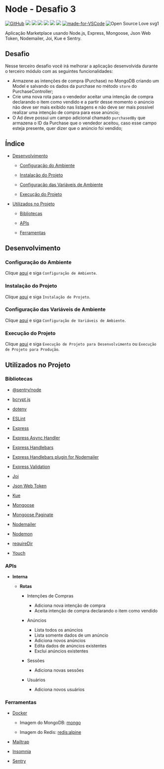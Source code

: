 # Node - Desafio 3

[![GitHub](https://img.shields.io/github/license/mashape/apistatus.svg)](https://github.com/osvaldokalvaitir/node-desafio3/blob/master/LICENSE)
![](https://img.shields.io/github/package-json/v/osvaldokalvaitir/node-desafio3.svg)
![](https://img.shields.io/github/last-commit/osvaldokalvaitir/node-desafio3.svg?color=red)
![](https://img.shields.io/github/languages/top/osvaldokalvaitir/node-desafio3.svg?color=yellow)
![](https://img.shields.io/github/languages/count/osvaldokalvaitir/node-desafio3.svg?color=lightgrey)
![](https://img.shields.io/github/languages/code-size/osvaldokalvaitir/node-desafio3.svg)
![](https://img.shields.io/github/repo-size/osvaldokalvaitir/node-desafio3.svg?color=blueviolet)
[![made-for-VSCode](https://img.shields.io/badge/Made%20for-VSCode-1f425f.svg)](https://code.visualstudio.com/)
![Open Source Love svg1](https://badges.frapsoft.com/os/v1/open-source.svg?v=103)

Aplicação Marketplace usando Node.js, Express, Mongoose, Json Web Token, Nodemailer, Joi, Kue e Sentry.

## Desafio

Nesse terceiro desafio você irá melhorar a aplicação desenvolvida durante o terceiro módulo com as seguintes funcionalidades:

- Armazene as intenções de compra (Purchase) no MongoDB criando um Model e salvando os dados da purchase no método `store` do PurchaseController;
- Crie uma nova rota para o vendedor aceitar uma intenção de compra declarando o item como vendido e a partir desse momento o anúncio não deve ser mais exibido nas listagens e não deve ser mais possível realizar uma intenção de compra para esse anúncio;
- O Ad deve possui um campo adicional chamado `purchasedBy` que armazena o ID da Purchase que o vendedor aceitou, caso esse campo esteja presente, quer dizer que o anúncio foi vendido;

## Índice

- [Desenvolvimento](#desenvolvimento)

  - [Configuração do Ambiente](#configuração-do-ambiente)

  - [Instalação do Projeto](#instalação-do-projeto)

  - [Configuração das Variáveis de Ambiente](#configuração-das-variáveis-de-ambiente)

  - [Execução do Projeto](#execução-do-projeto)

- [Utilizados no Projeto](#utilizados-no-projeto)

  - [Bibliotecas](#bibliotecas)

  - [APIs](#apis)

  - [Ferramentas](#ferramentas)

## Desenvolvimento

### Configuração do Ambiente

Clique [aqui](https://github.com/osvaldokalvaitir/projects-settings/blob/master/README.md) e siga `Configuração de Ambiente`.

### Instalação do Projeto

Clique [aqui](https://github.com/osvaldokalvaitir/projects-settings/blob/master/nodejs/nodejs.md) e siga `Instalação de Projeto`.

### Configuração das Variáveis de Ambiente

Clique [aqui](https://github.com/osvaldokalvaitir/projects-settings/blob/master/nodejs/libs/dotenv.md) e siga `Configuração de Variáveis de Ambiente`.

### Execução do Projeto

Clique [aqui](https://github.com/osvaldokalvaitir/projects-settings/blob/master/nodejs/nodejs.md) e siga `Execução de Projeto para Desenvolvimento` ou `Execução de Projeto para Produção`.

## Utilizados no Projeto

### Bibliotecas

- [@sentry/node](https://github.com/osvaldokalvaitir/projects-settings/blob/master/nodejs/libs/@sentry-node.md)

- [bcrypt.js](https://github.com/osvaldokalvaitir/projects-settings/blob/master/nodejs/libs/bcryptjs.md)

- [dotenv](https://github.com/osvaldokalvaitir/projects-settings/blob/master/nodejs/libs/dotenv.md)

- [ESLint](https://github.com/osvaldokalvaitir/projects-settings/blob/master/nodejs/libs/eslint.md)

- [Express](https://github.com/osvaldokalvaitir/projects-settings/blob/master/nodejs/libs/express.md)

- [Express Async Handler](https://github.com/osvaldokalvaitir/projects-settings/blob/master/nodejs/libs/express-async-handler.md)

- [Express Handlebars](https://github.com/osvaldokalvaitir/projects-settings/blob/master/nodejs/libs/express-handlebars.md)

- [Express Handlebars plugin for Nodemailer](https://github.com/osvaldokalvaitir/projects-settings/blob/master/nodejs/libs/nodemailer-express-handlebars.md)

- [Express Validation](https://github.com/osvaldokalvaitir/projects-settings/blob/master/nodejs/libs/express-validation.md)

- [Joi](https://github.com/osvaldokalvaitir/projects-settings/blob/master/nodejs/libs/joi.md)

- [Json Web Token](https://github.com/osvaldokalvaitir/projects-settings/blob/master/nodejs/libs/jsonwebtoken.md)

- [Kue](https://github.com/osvaldokalvaitir/projects-settings/blob/master/nodejs/libs/kue.md)

- [Mongoose](https://github.com/osvaldokalvaitir/projects-settings/blob/master/nodejs/libs/mongoose.md)

- [Mongoose Paginate](https://github.com/osvaldokalvaitir/projects-settings/blob/master/nodejs/libs/mongoose-paginate.md)

- [Nodemailer](https://github.com/osvaldokalvaitir/projects-settings/blob/master/nodejs/libs/nodemailer.md)

- [Nodemon](https://github.com/osvaldokalvaitir/projects-settings/blob/master/nodejs/libs/nodemon.md)

- [requireDir](https://github.com/osvaldokalvaitir/projects-settings/blob/master/nodejs/libs/requiredir.md)

- [Youch](https://github.com/osvaldokalvaitir/projects-settings/blob/master/nodejs/libs/youch.md)

### APIs

- **Interna**

  - **Rotas**

    - Intenções de Compras

      - Adiciona nova intenção de compra
      - Aceita intenção de compra declarando o item como vendido

    - Anúncios

        - Lista todos os anúncios
        - Lista somente dados de um anúncio
        - Adiciona novos anúncios
        - Edita dados de anúncios existentes
        - Exclui anúncios existentes

    - Sessões

        - Adiciona novas sessões

    - Usuários

        - Adiciona novos usuários

### Ferramentas

- [Docker](https://github.com/osvaldokalvaitir/projects-settings/blob/master/virtualization/docker/docker.md)

  - Imagem do MongoDB: [mongo](https://github.com/osvaldokalvaitir/projects-settings/blob/master/virtualization/docker/images/mongo.md)

  - Imagem do Redis: [redis:alpine](https://github.com/osvaldokalvaitir/projects-settings/blob/master/virtualization/docker/images/redis-alpine.md)

- [Mailtrap](https://github.com/osvaldokalvaitir/projects-settings/blob/master/email/mailtrap.md)

- [Insomnia](https://github.com/osvaldokalvaitir/projects-settings/blob/master/api/insomnia.md)

- [Sentry](https://github.com/osvaldokalvaitir/projects-settings/blob/master/error/sentry.md)
